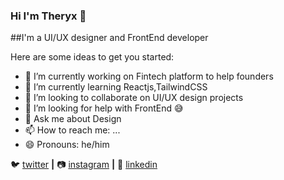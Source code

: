 ### Hi I'm Theryx 👋

##I'm a UI/UX designer and FrontEnd developer

Here are some ideas to get you started:

- 🔭 I’m currently working on Fintech platform to help founders
- 🌱 I’m currently learning Reactjs,TailwindCSS
- 👯 I’m looking to collaborate on UI/UX design projects
- 🤔 I’m looking for help with FrontEnd 😅
- 💬 Ask me about Design
- 📫 How to reach me: ...
- 😄 Pronouns: he/him

🐦 [twitter][twitter] **|** 
📷 [instagram][instagram] **|** 
👔 [linkedin][linkedin]


[twitter]: https://twitter.com/NTheryx
[instagram]: https://www.instagram.com/ntheryx/
[linkedin]: https://www.linkedin.com/in/ndoukentheryx/
